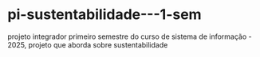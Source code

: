# pi-sustentabilidade---1-sem
projeto integrador primeiro semestre do curso de sistema de informação - 2025,  projeto que aborda sobre sustentabilidade 
